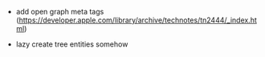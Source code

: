 - add open graph meta tags (https://developer.apple.com/library/archive/technotes/tn2444/_index.html)

- lazy create tree entities somehow
